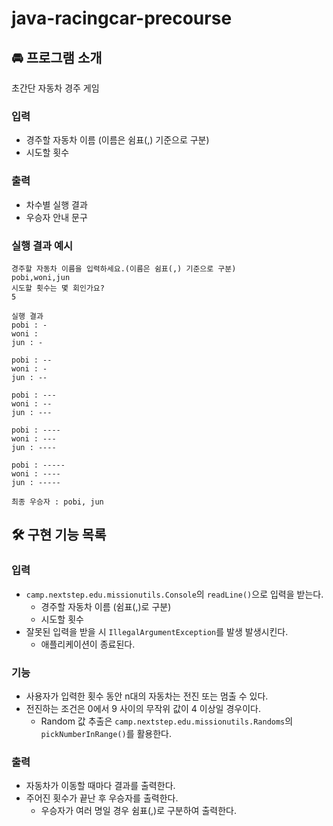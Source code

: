 # java-racingcar-precourse
## 🚘 프로그램 소개
초간단 자동차 경주 게임
### 입력
- 경주할 자동차 이름 (이름은 쉼표(,) 기준으로 구분)
- 시도할 횟수
### 출력
- 차수별 실행 결과
- 우승자 안내 문구
### 실행 결과 예시
```
경주할 자동차 이름을 입력하세요.(이름은 쉼표(,) 기준으로 구분)
pobi,woni,jun
시도할 횟수는 몇 회인가요?
5

실행 결과
pobi : -
woni :
jun : -

pobi : --
woni : -
jun : --

pobi : ---
woni : --
jun : ---

pobi : ----
woni : ---
jun : ----

pobi : -----
woni : ----
jun : -----

최종 우승자 : pobi, jun
```

## 🛠️ 구현 기능 목록
### 입력
- ```camp.nextstep.edu.missionutils.Console```의 ```readLine()```으로 입력을 받는다.
  - 경주할 자동차 이름 (쉼표(,)로 구분)
  - 시도할 횟수
- 잘못된 입력을 받을 시 ```IllegalArgumentException```를 발생 발생시킨다.
  - 애플리케이션이 종료된다.
### 기능
- 사용자가 입력한 횟수 동안 n대의 자동차는 전진 또는 멈출 수 있다.
- 전진하는 조건은 0에서 9 사이의 무작위 값이 4 이상일 경우이다.
  - Random 값 추출은 ```camp.nextstep.edu.missionutils.Randoms```의 ```pickNumberInRange()```를 활용한다.
### 출력
- 자동차가 이동할 때마다 결과를 출력한다.
- 주어진 횟수가 끝난 후 우승자를 출력한다.
  - 우승자가 여러 명일 경우 쉼표(,)로 구분하여 출력한다.
